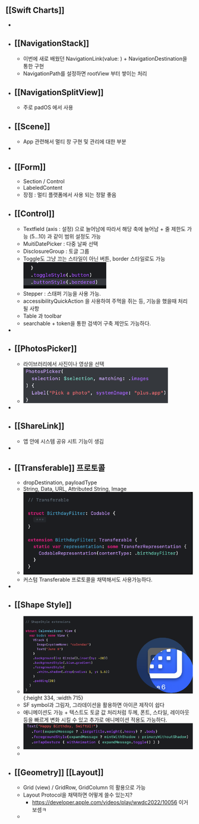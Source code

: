 ## [[Swift Charts]]
-
- ## [[NavigationStack]]
	- 이번에 새로 배웠던 NavigationLink(value: ) + NavigationDestination을 통한 구현
	- NavigationPath를 설정하면 rootView 부터 쌓이는 처리
- ## [[NavigationSplitView]]
	- 주로 padOS 에서 사용
- ## [[Scene]]
	- App 관련해서 멀티 창 구현 및 관리에 대한 부분
-
- ## [[Form]]
	- Section / Control
	- LabeledContent
	- 장점 : 멀티 플랫폼에서 사용 되는 정말 좋음
- ## [[Control]]
	- Textfield (axis : 설정) 으로 늘어남에 따라서 해당 축에 늘어남 + 줄 제한도 가능 (5...10) 과 같이 범위 설정도 가능
	- MuitiDatePicker : 다중 날짜 선택
	- DisclosureGroup : 토글 그룹
	- Toggle도 그냥 끄는 스타일이 아닌 버튼, border 스타일로도 가능 
	  ![스크린샷 2023-08-15 오후 10.49.42.png](../assets/스크린샷_2023-08-15_오후_10.49.42_1692107384534_0.png)
	- Stepper : 스태퍼 기능을 사용 가능.
	- accessibilityQuickAction 을 사용하여 주먹을 쥐는 등, 기능을 했을때 처리 될 사항
	- Table 과 toolbar
	- searchable + token을 통한 검색어 구축 제안도 가능하다.
-
- ## [[PhotosPicker]]
	- 라이브러리에서 사진이나 영상을 선택
	- ![스크린샷 2023-08-15 오후 11.20.03.png](../assets/스크린샷_2023-08-15_오후_11.20.03_1692109206496_0.png)
-
- ## [[ShareLink]]
	- 앱 안에 시스템 공유 시트 기능이 생김
-
- ## [[Transferable]] 프로토콜
	- dropDestination, payloadType
	- String, Data, URL, Attributed String, Image
	- ![스크린샷 2023-08-15 오후 11.30.05.png](../assets/스크린샷_2023-08-15_오후_11.30.05_1692109808021_0.png)
	- 커스텀 Transferable 프로토콜을 채택해서도 사용가능하다.
-
- ## [[Shape Style]]
	- ![스크린샷 2023-08-15 오후 11.31.41.png](../assets/스크린샷_2023-08-15_오후_11.31.41_1692109904041_0.png){:height 334, :width 715}
	- SF symbol과 그림자, 그라데이션을 활용하면 아이콘 제작이 쉽다
	- 애니메이션도 가능 + 텍스트도 토글 값 처리처럼 두께, 폰트, 스타일, 레이아웃등을 빠르게 변화 시킬 수 있고 추가로 애니메이션 적용도 가능하다.
	- ![스크린샷 2023-08-15 오후 11.34.48.png](../assets/스크린샷_2023-08-15_오후_11.34.48_1692110090856_0.png)
	-
- ## [[Geometry]] [[Layout]]
	- Grid (view) / GridRow, GridColumn 의 활용으로 가능
	- Layout Protocol을 채택하면 어떻게 쓸수 있는지?
		- https://developer.apple.com/videos/play/wwdc2022/10056 이거보셈ㅋ
	-